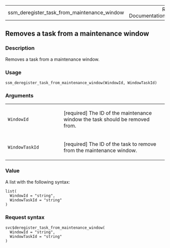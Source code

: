 <table style="width: 100%;">
<tbody>
<tr class="odd">
<td>ssm_deregister_task_from_maintenance_window</td>
<td style="text-align: right;">R Documentation</td>
</tr>
</tbody>
</table>

## Removes a task from a maintenance window

### Description

Removes a task from a maintenance window.

### Usage

    ssm_deregister_task_from_maintenance_window(WindowId, WindowTaskId)

### Arguments

<table>
<colgroup>
<col style="width: 35%" />
<col style="width: 65%" />
</colgroup>
<tbody>
<tr class="odd">
<td><code
id="ssm_deregister_task_from_maintenance_window_:_WindowId">WindowId</code></td>
<td><p>[required] The ID of the maintenance window the task should be
removed from.</p></td>
</tr>
<tr class="even">
<td><code
id="ssm_deregister_task_from_maintenance_window_:_WindowTaskId">WindowTaskId</code></td>
<td><p>[required] The ID of the task to remove from the maintenance
window.</p></td>
</tr>
</tbody>
</table>

### Value

A list with the following syntax:

    list(
      WindowId = "string",
      WindowTaskId = "string"
    )

### Request syntax

    svc$deregister_task_from_maintenance_window(
      WindowId = "string",
      WindowTaskId = "string"
    )
